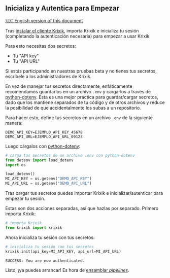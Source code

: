 ## Inicializa y Autentica para Empezar
[🇺🇸 English version of this document](https://krixik-docs.readthedocs.io/latest/system/initialization/initialize_and_authenticate/)

Tras [instalar el cliente Krixik](instalacion_del_cliente.md), importa Krixik e inicializa tu sesión (completando la autenticación necesaria) para empezar a usar Krixik.

Para esto necesitas dos secretos:

- Tu "API key"
- Tu "API URL"

Si estás participando en nuestras pruebas beta y no tienes tus secretos, escríbele a los administradores de Krixik.

En vez de manejar tus secretos directamente, enfáticamente recomendamos guardarlos en un archivo `.env` y cargarlos a través de [python-dotenv](https://pypi.org/project/python-dotenv/). Esta es una mejor práctica para guardar/cargar secretos, dado que los mantiene separados de tu código y de otros archivos y reduce la posibilidad de que accidentalmente los subas a un repositorio.

Para hacer esto, define tus secretos en un archivo `.env` de la siguiente manera:

```ssh-config
DEMO_API_KEY=EJEMPLO_API_KEY_45678
DEMO_API_URL=EJEMPLO_API_URL_09123
```

Luego cárgalos con [python-dotenv](https://pypi.org/project/python-dotenv/):


```python
# carga tus secretos de un archivo .env con python-dotenv
from dotenv import load_dotenv
import os

load_dotenv()
MI_API_KEY = os.getenv("DEMO_API_KEY")
MI_API_URL = os.getenv("DEMO_API_URL")
```

Tras cargar tus secretos puedes importar Krixik e inicializar/autenticar para empezar tu sesión.

Estas son dos acciones separadas, así que hazlas por separado. Primero importa Krixik:


```python
# importa Krixik
from krixik import krixik
```

Ahora inicializa tu sesión con tus secretos:


```python
# inicializa tu sesión con tus secretos
krixik.init(api_key=MI_API_KEY, api_url=MI_API_URL)
```

    SUCCESS: You are now authenticated.


Listo, ¡ya puedes arrancar! Es hora de [ensamblar *pipelines*](../creacion_de_pipelines/creacion_de_pipelines.md).
